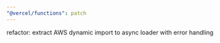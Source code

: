 ```yaml
---
"@vercel/functions": patch
---
```


refactor: extract AWS dynamic import to async loader with error handling
